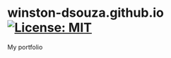 # winston-dsouza.github.io [![License: MIT](https://img.shields.io/badge/License-MIT-yellow.svg)](https://opensource.org/licenses/MIT)
My portfolio 
